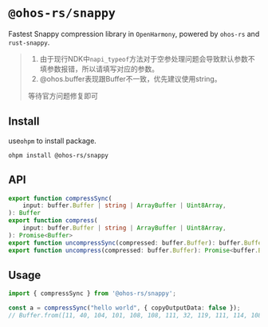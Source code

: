 # `@ohos-rs/snappy`

Fastest Snappy compression library in `OpenHarmony`, powered by `ohos-rs` and `rust-snappy`.

> 1. 由于现行NDK中`napi_typeof`方法对于空参处理问题会导致默认参数不填参数报错，所以请填写对应的参数。
> 2. @ohos.buffer表现跟Buffer不一致，优先建议使用string。
>
> 等待官方问题修复即可

## Install

use`ohpm` to install package.

```shell
ohpm install @ohos-rs/snappy
```

## API

```ts
export function compressSync(
    input: buffer.Buffer | string | ArrayBuffer | Uint8Array,
): Buffer
export function compress(
    input: buffer.Buffer | string | ArrayBuffer | Uint8Array,
): Promise<Buffer>
export function uncompressSync(compressed: buffer.Buffer): buffer.Buffer
export function uncompress(compressed: buffer.Buffer): Promise<buffer.Buffer>
```

## Usage

```ts
import { compressSync } from '@ohos-rs/snappy';

const a = compressSync("hello world", { copyOutputData: false });
// Buffer.from([11, 40, 104, 101, 108, 108, 111, 32, 119, 111, 114, 108, 100]))
```

